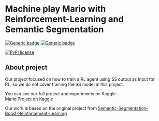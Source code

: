 # Machine play Mario with Reinforcement-Learning and Semantic Segmentation

[![Generic badge](https://img.shields.io/badge/Made_with-Python-blue.svg)](https://shields.io/)
[![Generic badge](https://img.shields.io/badge/Made_with-Kaggle-orange.svg)](https://shields.io/)

[![PyPI license](https://img.shields.io/pypi/l/ansicolortags.svg)](https://pypi.python.org/pypi/ansicolortags/)


## **About project**
Our project focused on how to train a RL agent using SS output as input for RL, so we do not cover training the SS model in this project. 

You can see our full project and experiments on Kaggle:  
[Mario Project on Kaggle](https://www.kaggle.com/code/kamuisi/mario-project)

Our work is based on the original project from [Semantic-Segmentation-Boost-Reinforcement-Learning](https://github.com/vpulab/Semantic-Segmentation-Boost-Reinforcement-Learning/tree/69eace77a3437f98b1b437074adee5a578803581/RL)
